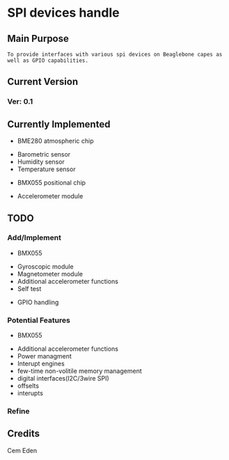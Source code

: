 # SPI devices handle

## Main Purpose
	To provide interfaces with various spi devices on Beaglebone capes as well as GPIO capabilities.

## Current Version
### Ver: 0.1

## Currently Implemented

* BME280 atmospheric chip
 - Barometric sensor
 - Humidity sensor
 - Temperature sensor

* BMX055 positional chip
 - Accelerometer module

## TODO
### Add/Implement

* BMX055
 - Gyroscopic module
 - Magnetometer module
 - Additional accelerometer functions
  - Self test

* GPIO handling

### Potential Features

* BMX055
 - Additional accelerometer functions
  - Power managment
  - Interupt engines
  - few-time non-volitile memory management
  - digital interfaces(I2C/3wire SPI)
  - offselts
  - interupts

### Refine

## Credits
Cem Eden

